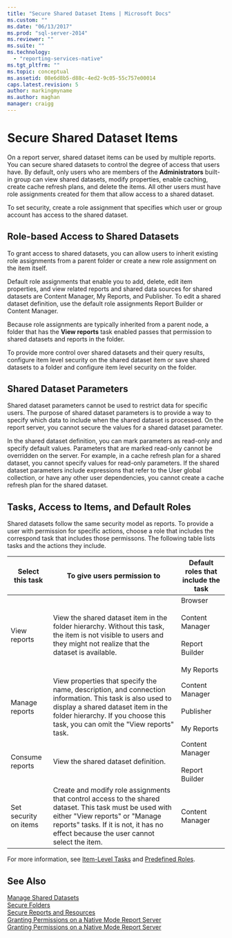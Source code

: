 ```yaml
---
title: "Secure Shared Dataset Items | Microsoft Docs"
ms.custom: ""
ms.date: "06/13/2017"
ms.prod: "sql-server-2014"
ms.reviewer: ""
ms.suite: ""
ms.technology: 
  - "reporting-services-native"
ms.tgt_pltfrm: ""
ms.topic: conceptual
ms.assetid: 08e6d8b5-d88c-4ed2-9c05-55c757e00014
caps.latest.revision: 5
author: markingmyname
ms.author: maghan
manager: craigg
---
```

# Secure Shared Dataset Items
  On a report server, shared dataset items can be used by multiple reports. You can secure shared datasets to control the degree of access that users have. By default, only users who are members of the **Administrators** built-in group can view shared datasets, modify properties, enable caching, create cache refresh plans, and delete the items. All other users must have role assignments created for them that allow access to a shared dataset.  
  
 To set security, create a role assignment that specifies which user or group account has access to the shared dataset.  
  
## Role-based Access to Shared Datasets  
 To grant access to shared datasets, you can allow users to inherit existing role assignments from a parent folder or create a new role assignment on the item itself.  
  
 Default role assignments that enable you to add, delete, edit item properties, and view related reports and shared data sources for shared datasets are Content Manager, My Reports, and Publisher. To edit a shared dataset definition, use the default role assignments Report Builder or Content Manager.  
  
 Because role assignments are typically inherited from a parent node, a folder that has the **View reports** task enabled passes that permission to shared datasets and reports in the folder.  
  
 To provide more control over shared datasets and their query results, configure item level security on the shared dataset item or save shared datasets to a folder and configure item level security on the folder.  
  
## Shared Dataset Parameters  
 Shared dataset parameters cannot be used to restrict data for specific users. The purpose of shared dataset parameters is to provide a way to specify which data to include when the shared dataset is processed. On the report server, you cannot secure the values for a shared dataset parameter.  
  
 In the shared dataset definition, you can mark parameters as read-only and specify default values. Parameters that are marked read-only cannot be overridden on the server. For example, in a cache refresh plan for a shared dataset, you cannot specify values for read-only parameters. If the shared dataset parameters include expressions that refer to the User global collection, or have any other user dependencies, you cannot create a cache refresh plan for the shared dataset.  
  
## Tasks, Access to Items, and Default Roles  
 Shared datasets follow the same security model as reports. To provide a user with permission for specific actions, choose a role that includes the correspond task that includes those permissons. The following table lists tasks and the actions they include.  
  
|Select this task|To give users permission to|Default roles that include the task|  
|----------------------|---------------------------------|-----------------------------------------|  
|View reports|View the shared dataset item in the folder hierarchy. Without this task, the item is not visible to users and they might not realize that the dataset is available.|Browser<br /><br /> Content Manager<br /><br /> Report Builder<br /><br /> My Reports|  
|Manage reports|View properties that specify the name, description, and connection information. This task is also used to display a shared dataset item in the folder hierarchy. If you choose this task, you can omit the "View reports" task.|Content Manager<br /><br /> Publisher<br /><br /> My Reports|  
|Consume reports|View the shared dataset definition.|Content Manager<br /><br /> Report Builder|  
|Set security on items|Create and modify role assignments that control access to the shared dataset. This task must be used with either "View reports" or "Manage reports" tasks. If it is not, it has no effect because the user cannot select the item.|Content Manager|  
  
 For more information, see [Item-Level Tasks](tasks-and-permissions-item-level-tasks.md) and [Predefined Roles](role-definitions-predefined-roles.md).  
  
## See Also  
 [Manage Shared Datasets](../report-data/manage-shared-datasets.md)   
 [Secure Folders](secure-folders.md)   
 [Secure Reports and Resources](secure-reports-and-resources.md)   
 [Granting Permissions on a Native Mode Report Server](granting-permissions-on-a-native-mode-report-server.md)   
 [Granting Permissions on a Native Mode Report Server](granting-permissions-on-a-native-mode-report-server.md)  
  
  
